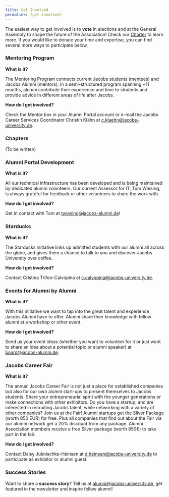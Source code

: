 ```yaml
---
title: Get Involved
permalink: /get-involved/
---
```


The easiest way to get involved is to __vote__ in elections and at the General Assembly to shape the future of the Association!
Check our [Charter](/documents/charter/english/) to learn more. 
If you would like to donate your time and expertise, you can find several more ways to participate below. 

### Mentoring Program

__What is it?__

The Mentoring Program connects current Jacobs students (mentees) and Jacobs Alumni (mentors). In a semi-structured program spanning ~11 months, alumni contribute their experience and time to students and provide advice in different areas of life after Jacobs. 

__How do I get involved?__

Check the Mentor box in your Alumni Portal account or e-mail the Jacobs Career Services Coordinator Christin Klähn at [c.klaehn@jacobs-university.de](mailto:c.klaehn@jacobs-university.de). 

### Chapters

(To be written)

### Alumni Portal Development

__What is it?__

All our technical infrastructure has been developed and is being maintained by dedicated alumni volunteers. Our current Assessor for IT, Tom Wiesing, is always grateful for feedback or other volunteers to share the work with.

__How do I get involved?__

Get in contact with Tom at [twiesing@jacobs-alumni.de](mailto:twiesing@jacobs-alumni.de)! 

### Starducks

__What is it?__

The Starducks initiative links up admitted students with our alumni all across the globe, and gives them a chance to talk to you and discover Jacobs University over coffee. 

__How do I get involved?__

Contact Cristina Trifon-Calvopina at [c.calvopina@jacobs-university.de](mailto:c.calvopina@jacobs-university.de).

### Events for Alumni by Alumni

__What is it?__

With this initiative we want to tap into the great talent and experience Jacobs Alumni have to offer. Alumni share their knowledge with fellow alumni at a workshop or other event.

__How do I get involved?__

Send us your event ideas (whether you want to volunteer for it or just want to share an idea about a potential topic or alumni speaker) at [board@jacobs-alumni.de](mailto:board@jacobs-alumni.de).  

### Jacobs Career Fair

__What is it?__

The annual Jacobs Career Fair is not just a place for established companies but also for our own alumni start-ups to present themselves to Jacobs students. Share your entrepreneurial spirit with the younger generations or make connections with other exhibitors. Do you have a startup, and are interested in recruiting Jacobs talent, while networking with a variety of other companies? Join us at the Fair! Alumni startups get the Silver Package (worth 850 EUR) for free. Plus all companies that find out about the Fair via our alumni network get a 20% discount from any package.  Alumni Association members receive a free Silver package (worth 850€) to take part in the fair. 

__How do I get involved?__

Contact Daisy Juknischke-Heinsen at [d.heinsen@jacobs-university.de](mailto:d.heinsen@jacobs-university.de) to participate as exhibitor or alumni guest.

### Success Stories

Want to share a __success story__? Tell us at [alumni@jacobs-university.de](mailto:alumni@jacobs-university.de), get featured in the newsletter and inspire fellow alumni! 